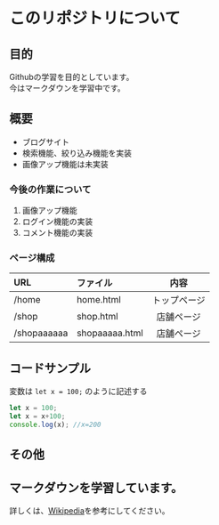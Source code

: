 # このリポジトリについて
## 目的
Githubの学習を目的としています。  
今はマークダウンを学習中です。
## 概要
- ブログサイト
- 検索機能、絞り込み機能を実装
- 画像アップ機能は未実装

### 今後の作業について
1. 画像アップ機能
1. ログイン機能の実装
1. コメント機能の実装

### ページ構成
| URL | ファイル | 内容 |
|:---|:-------|:----:|
| /home | home.html | トップページ |
| /shop | shop.html | 店舗ページ |
| /shopaaaaaa | shopaaaaa.html | 店舗ページ |

## コードサンプル
変数は `let x = 100;` のように記述する
```javascript
let x = 100;
let x = x+100;
console.log(x); //x=200
```

## その他
**マークダウン**を学習しています。
---
詳しくは、[Wikipedia](https://ja.wikipedia.org/wiki/Markdown)を参考にしてください。
